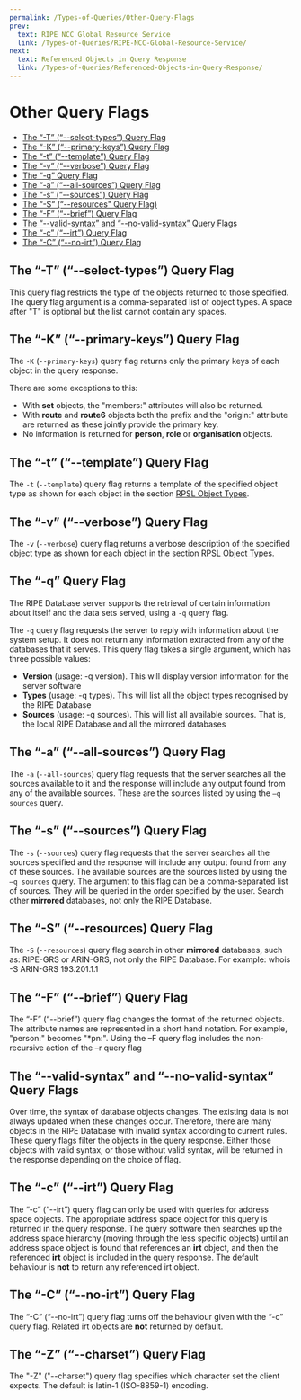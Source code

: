 ```yaml
---
permalink: /Types-of-Queries/Other-Query-Flags
prev:
  text: RIPE NCC Global Resource Service
  link: /Types-of-Queries/RIPE-NCC-Global-Resource-Service/
next:
  text: Referenced Objects in Query Response
  link: /Types-of-Queries/Referenced-Objects-in-Query-Response/
---
```


# Other Query Flags

* [The “-T” (“--select-types”) Query Flag](#the--t---select-types-query-flag)
* [The “-K” (“--primary-keys”) Query Flag](#the--k---primary-keys-query-flag)
* [The “-t” (“--template”) Query Flag](#the--t---template-query-flag)
* [The “-v” (“--verbose”) Query Flag](#the--v---verbose-query-flag)
* [The “-q” Query Flag](#the--q-query-flag)
* [The “-a” (“--all-sources”) Query Flag](#the--a---all-sources-query-flag)
* [The “-s” (“--sources”) Query Flag](#the--s---sources-query-flag)
* [The “-S“ (“--resources" Query Flag)](#the--s---resources-query-flag)
* [The “-F” (“--brief”) Query Flag](#the--f---brief-query-flag)
* [The “--valid-syntax” and “--no-valid-syntax” Query Flags](#the---valid-syntax-and---no-valid-syntax-query-flags)
* [The “-c” (“--irt”) Query Flag](#the--c---irt-query-flag)
* [The “-C” (“--no-irt”) Query Flag](#the--c---no-irt-query-flag)


## The “-T” (“--select-types”) Query Flag

This query flag restricts the type of the objects returned to those specified. The query flag argument is a comma-separated list of object types. A space after "T" is optional but the list cannot contain any spaces.

## The “-K” (“--primary-keys”) Query Flag

The `-K` (`--primary-keys`) query flag returns only the primary keys of each object in the query response.

There are some exceptions to this:

* With **set** objects, the "members:" attributes will also be returned.
* With **route** and **route6** objects both the prefix and the "origin:" attribute are returned as these jointly provide the primary key.
* No information is returned for **person**, **role** or **organisation** objects.

## The “-t” (“--template”) Query Flag

The `-t` (`--template`) query flag returns a template of the specified object type as shown for each object in the section [RPSL Object Types](../RPSL-Object-Types/RPSL-Object-Types#rpsl-object-types).

## The “-v” (“--verbose”) Query Flag

The `-v` (`--verbose`) query flag returns a verbose description of the specified object type as shown for each object in the section [RPSL Object Types](../RPSL-Object-Types/RPSL-Object-Types#rpsl-object-types).

## The “-q” Query Flag

The RIPE Database server supports the retrieval of certain information about itself and the data sets served, using a `-q` query flag.

The `-q` query flag requests the server to reply with information about the system setup. It does not return any information extracted from any of the databases that it serves. This query flag takes a single argument, which has three possible values:

* **Version** (usage: -q version). This will display version information for the server software
* **Types** (usage: -q types). This will list all the object types recognised by the RIPE Database
* **Sources** (usage: -q sources). This will list all available sources. That is, the local RIPE Database and all the mirrored databases

## The “-a” (“--all-sources”) Query Flag

The `-a` (`--all-sources`) query flag requests that the server searches all the sources available to it and the response will include any output found from any of the available sources. These are the sources listed by using the `–q sources` query.

## The “-s” (“--sources”) Query Flag

The `-s` (`--sources`) query flag requests that the server searches all the sources specified and the response will include any output found from any of these sources. The available sources are the sources listed by using the `–q sources` query. The argument to this flag can be a comma-separated list of sources. They will be queried in the order specified by the user. Search other **mirrored** databases, not only the RIPE Database.


## The “-S” (“--resources) Query Flag

The `-S` (`--resources`) query flag search in other **mirrored** databases, such as: RIPE-GRS or ARIN-GRS, not only the RIPE Database.
    For example:
        whois -S ARIN-GRS 193.201.1.1


## The “-F” (“--brief”) Query Flag

The “-F” (“--brief”) query flag changes the format of the returned objects. The attribute names are represented in a short hand notation. For example, "person:" becomes "*pn:". Using the –F query flag includes the non-recursive action of the –r query flag

##  The “--valid-syntax” and “--no-valid-syntax” Query Flags

Over time, the syntax of database objects changes. The existing data is not always updated when these changes occur. Therefore, there are many objects in the RIPE Database with invalid syntax according to current rules. These query flags filter the objects in the query response. Either those objects with valid syntax, or those without valid syntax, will be returned in the response depending on the choice of flag.


## The “-c” (“--irt”) Query Flag

The “-c” (“--irt”) query flag can only be used with queries for address space objects. The appropriate address space object for this query is returned in the query response. The query software then searches up the address space hierarchy (moving through the less specific objects) until an address space object is found that references an **irt** object, and then the referenced **irt** object is included in the query response. The default behaviour is **not** to return any referenced irt object.

## The “-C” (“--no-irt”) Query Flag

The “-C” (“--no-irt”) query flag turns off the behaviour given with the “-c” query flag. Related irt objects are **not** returned by default.

## The “-Z” (“--charset”) Query Flag

The "-Z" ("--charset") query flag specifies which character set the client expects. The default is latin-1 (ISO-8859-1) encoding.

